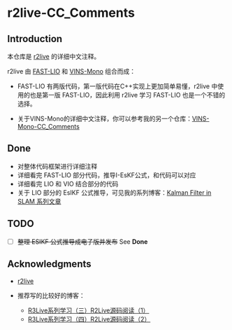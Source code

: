 # r2live-CC_Comments

## Introduction

本仓库是 [r2live](https://github.com/hku-mars/r2live) 的详细中文注释。

r2live 由 [FAST-LIO](https://github.com/hku-mars/FAST_LIO) 和 [VINS-Mono](https://github.com/HKUST-Aerial-Robotics/VINS-Mono) 组合而成：

- FAST-LIO 有两版代码，第一版代码在C++实现上更加简单易懂，r2live 中使用的也是第一版 FAST-LIO，因此利用 r2live 学习 FAST-LIO 也是一个不错的选择。

- 关于VINS-Mono的详细中文注释，你可以参考我的另一个仓库：[VINS-Mono-CC_Comments](https://github.com/Cc19245/VINS-Mono-CC_Comments)



## Done

- 对整体代码框架进行详细注释
- 详细看完 FAST-LIO 部分代码，推导I-EsKF公式，和代码可以对应
- 详细看完 LIO 和 VIO 结合部分的代码
- 关于 LIO 部分的 EsIKF 公式推导，可见我的系列博客：[Kalman Filter in SLAM 系列文章](https://blog.csdn.net/qq_42731705/article/details/129425086)



## TODO

- [ ] ~~整理 ESIKF 公式推导成电子版并发布~~ See **Done**



## Acknowledgments

- [r2live](https://github.com/hku-mars/r2live) 

- 推荐写的比较好的博客：

  - [R3Live系列学习（三）R2Live源码阅读（1）](https://blog.csdn.net/weixin_42048023/article/details/121575955?spm=1001.2014.3001.5502)
  - [R3Live系列学习（四）R2Live源码阅读（2）](https://blog.csdn.net/weixin_42048023/article/details/122675217?spm=1001.2014.3001.5502)


